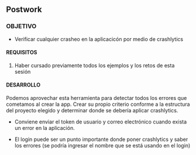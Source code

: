 ## Postwork

### OBJETIVO

- Verificar cualquier crasheo en la aplicacicón por medio de crashlytics

#### REQUISITOS

1. Haber cursado previamente todos los ejemplos y los retos de esta sesión

#### DESARROLLO

Podemos aprovechar esta herramienta para detectar todos los errores que cometamos al crear la app. Crear su propio criterio conforme a la estructura del proyecto elegido y determinar donde se debería aplicar crashlytics.

- Conviene enviar el token de usuario y correo electrónico cuando exista un error en la aplicación.

- El login puede ser un punto importante donde poner crashlytics y saber los errores (se podría ingresar el nombre que se está usando en el login)
